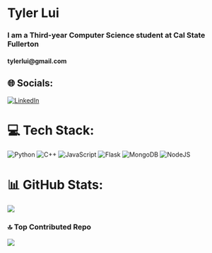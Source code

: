 <h1 align="left">Tyler Lui</h1>
<h3 align="left">I am a Third-year Computer Science student at Cal State Fullerton</h3>
<h4 align ="left"> tylerlui@gmail.com</h4>


## 🌐 Socials:
[![LinkedIn](https://img.shields.io/badge/LinkedIn-%230077B5.svg?logo=linkedin&logoColor=white)](https://linkedin.com/in/https://www.linkedin.com/in/tyler-lui-82779721b/) 

# 💻 Tech Stack:
![Python](https://img.shields.io/badge/python-3670A0?style=for-the-badge&logo=python&logoColor=ffdd54) ![C++](https://img.shields.io/badge/c++-%2300599C.svg?style=for-the-badge&logo=c%2B%2B&logoColor=white) ![JavaScript](https://img.shields.io/badge/javascript-%23323330.svg?style=for-the-badge&logo=javascript&logoColor=%23F7DF1E) ![Flask](https://img.shields.io/badge/flask-%23000.svg?style=for-the-badge&logo=flask&logoColor=white) ![MongoDB](https://img.shields.io/badge/MongoDB-%234ea94b.svg?style=for-the-badge&logo=mongodb&logoColor=white) ![NodeJS](https://img.shields.io/badge/node.js-6DA55F?style=for-the-badge&logo=node.js&logoColor=white)
# 📊 GitHub Stats:
![](https://github-readme-streak-stats.herokuapp.com/?user=tylermlui&theme=dark&hide_border=true)<br/>

### 🔝 Top Contributed Repo
![](https://github-contributor-stats.vercel.app/api?username=tylermlui&limit=5&theme=dark&combine_all_yearly_contributions=true)

<!-- Proudly created with GPRM ( https://gprm.itsvg.in ) -->
